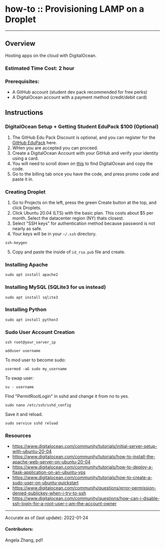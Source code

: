 # how-to :: Provisioning LAMP on a Droplet
---
## Overview
Hosting apps on the cloud with DigitalOcean.

### Estimated Time Cost: 2 hour

### Prerequisites:

- A GitHub account (student dev pack recommended for free perks)
- A DigitalOcean account with a payment method (credit/debit card)

## Instructions

### DigitalOcean Setup + Getting Student EduPack $100 (Optional)
1. The GitHub Edu Pack Discount is optional, and you can register for the [GitHub EduPack](https://education.github.com/pack) here. 
2. WHen you are accepted you can proceed.
3. Create a DigitalOcean Account with your GitHub and verify your identity using a card.
4. You will need to scroll down on [this](https://education.github.com/pack/offers) to find DigitalOcean and copy the code.
5. Go to the billing tab once you have the code, and press promo code and paste it in.

### Creating Droplet
1. Go to Projects on the left, press the green Create button at the top, and click Droplets.
2. Click Ubuntu 20.04 (LTS) with the basic plan. This costs about $5 per month. Select the datacenter region (NY) thats closest. 
3. Select "SSH keys" for authentication method because password is not nearly as safe.
4. Your keys will be in your `~/.ssh` directory.
```
ssh-keygen
```
5. Copy and paste the inside of `id_rsa.pub` file and create.

### Installing Apache
```
sudo apt install apache2
```

### Installing MySQL (SQLite3 for us instead)
```
sudo apt install sqlite3
```

### Installing Python  
```
sudo apt install python3
```  

### Sudo User Account Creation
```
ssh root@your_server_ip
```
```
adduser username
```
To mod user to become sudo:
```
usermod -aG sudo my_username
```
To swap user:
```
su - username
``` 
FInd "PermitRootLogin" in sshd and change it from no to yes. 
```
sudo nano /etc/ssh/sshd_config
```
Save it and reload.
```
sudo service sshd reload
``` 

### Resources
* https://www.digitalocean.com/community/tutorials/initial-server-setup-with-ubuntu-20-04
* https://www.digitalocean.com/community/tutorials/how-to-install-the-apache-web-server-on-ubuntu-20-04
* https://www.digitalocean.com/community/tutorials/how-to-deploy-a-flask-application-on-an-ubuntu-vps
* https://www.digitalocean.com/community/tutorials/how-to-create-a-sudo-user-on-ubuntu-quickstart
* https://www.digitalocean.com/community/questions/error-permission-denied-publickey-when-i-try-to-ssh
* https://www.digitalocean.com/community/questions/how-can-i-disable-ssh-login-for-a-root-user-i-am-the-account-owner

---

Accurate as of (last update): 2022-01-24

#### Contributors:  
Angela Zhang, pd1
